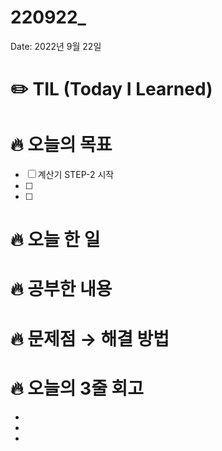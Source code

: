 # 220922_

Date: 2022년 9월 22일

# ✏️ TIL (Today I Learned)

# 🔥 오늘의 목표

- [ ]  계산기 STEP-2 시작
- [ ]  
- [ ]  

# 🔥 오늘 한 일

## 

## 

## 

# ****🔥 공부한 내용****

## 

## 

## 

# ****🔥 문제점 → 해결 방법****

## 

## 

## 

# ****🔥 오늘의 3줄 회고****

- 
- 
-